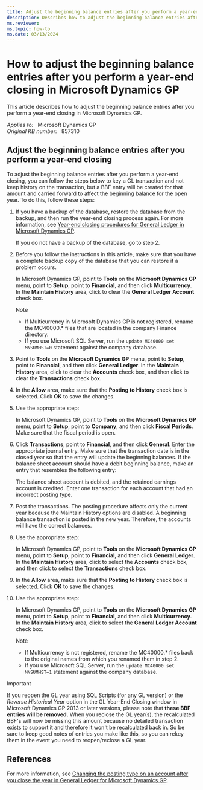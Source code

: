 ```yaml
---
title: Adjust the beginning balance entries after you perform a year-end closing in Microsoft Dynamics GP
description: Describes how to adjust the beginning balance entries after you perform a year-end closing in Microsoft Dynamics GP.
ms.reviewer:
ms.topic: how-to
ms.date: 03/13/2024
---
```

# How to adjust the beginning balance entries after you perform a year-end closing in Microsoft Dynamics GP

This article describes how to adjust the beginning balance entries after you perform a year-end closing in Microsoft Dynamics GP.

_Applies to:_ &nbsp; Microsoft Dynamics GP  
_Original KB number:_ &nbsp; 857310

## Adjust the beginning balance entries after you perform a year-end closing

To adjust the beginning balance entries after you perform a year-end closing, you can follow the steps below to key a GL transaction and not keep history on the transaction, but a BBF entry will be created for that amount and carried forward to affect the beginning balance for the open year. To do this, follow these steps:

1. If you have a backup of the database, restore the database from the backup, and then run the year-end closing process again. For more information, see [Year-end closing procedures for General Ledger in Microsoft Dynamics GP](https://support.microsoft.com/topic/kb-year-end-closing-procedures-for-general-ledger-in-microsoft-dynamics-gp-4447f7bb-7143-60e2-882a-c7ae86f5792e).

    If you do not have a backup of the database, go to step 2.

2. Before you follow the instructions in this article, make sure that you have a complete backup copy of the database that you can restore if a problem occurs.

    In Microsoft Dynamics GP, point to **Tools** on the **Microsoft Dynamics GP** menu, point to **Setup**, point to **Financial**, and then click **Multicurrency**. In the **Maintain History** area, click to clear the **General Ledger Account** check box.

    > [!NOTE]
    >
    > - If Multicurrency in Microsoft Dynamics GP is not registered, rename the MC40000.* files that are located in the company Finance directory.
    > - If you use Microsoft SQL Server, run the `update MC40000 set MNSUMHST=0` statement against the company database.

3. Point to **Tools** on the **Microsoft Dynamics GP** menu, point to **Setup**, point to **Financial**, and then click **General Ledger**. In the **Maintain History** area, click to clear the **Accounts** check box, and then click to clear the **Transactions** check box.

4. In the **Allow** area, make sure that the **Posting to History** check box is selected. Click **OK** to save the changes.

5. Use the appropriate step:

    In Microsoft Dynamics GP, point to **Tools** on the **Microsoft Dynamics GP** menu, point to **Setup**, point to **Company**, and then click **Fiscal Periods**. Make sure that the fiscal period is open.

6. Click **Transactions**, point to **Financial**, and then click **General**. Enter the appropriate journal entry. Make sure that the transaction date is in the closed year so that the entry will update the beginning balances. If the balance sheet account should have a debit beginning balance, make an entry that resembles the following entry:

    The balance sheet account is debited, and the retained earnings account is credited. Enter one transaction for each account that had an incorrect posting type.

7. Post the transactions. The posting procedure affects only the current year because the Maintain History options are disabled. A beginning balance transaction is posted in the new year. Therefore, the accounts will have the correct balances.

8. Use the appropriate step:

    In Microsoft Dynamics GP, point to **Tools** on the **Microsoft Dynamics GP** menu, point to **Setup**, point to **Financial**, and then click **General Ledger**. In the **Maintain History** area, click to select the **Accounts** check box, and then click to select the **Transactions** check box.

9. In the **Allow** area, make sure that the **Posting to History** check box is selected. Click **OK** to save the changes.

10. Use the appropriate step:

    In Microsoft Dynamics GP, point to **Tools** on the **Microsoft Dynamics GP** menu, point to **Setup**, point to **Financial**, and then click **Multicurrency**. In the **Maintain History** area, click to select the **General Ledger Account** check box.

    > [!NOTE]
    >
    > - If Multicurrency is not registered, rename the MC40000.* files back to the original names from which you renamed them in step 2.
    > - If you use Microsoft SQL Server, run the `update MC40000 set MNSUMHST=1` statement against the company database.

> [!IMPORTANT]
> If you reopen the GL year using SQL Scripts (for any GL version) or the *Reverse Historical Year* option in the GL Year-End Closing window in Microsoft Dynamics GP 2013 or later versions, please note that **these BBF entries will be removed.** When you reclose the GL year(s), the recalculated BBF's will now be missing this amount because no detailed transaction exists to support it and therefore it won't be recalculated back in. So be sure to keep good notes of entries you make like this, so you can rekey them in the event you need to reopen/reclose a GL year.

## References

For more information, see [Changing the posting type on an account after you close the year in General Ledger for Microsoft Dynamics GP](https://support.microsoft.com/topic/changing-the-posting-type-on-an-account-after-you-close-the-year-in-general-ledger-for-microsoft-dynamics-gp-98b71d37-573e-5c24-383e-1d570fb5daf0).
